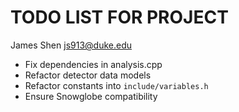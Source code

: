 # TODO LIST FOR PROJECT

James Shen <js913@duke.edu>

- Fix dependencies in analysis.cpp
- Refactor detector data models
- Refactor constants into `include/variables.h`
- Ensure Snowglobe compatibility
